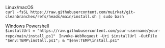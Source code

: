 Linux/macOS\
```curl -fsSL https://raw.githubusercontent.com/muirkat/git-cleanbranches/refs/heads/main/install.sh | sudo bash```

Windows Powershell\
```$installUrl = "https://raw.githubusercontent.com/your-username/your-repo/main/install.ps1" ```
```Invoke-WebRequest -Uri $installUrl -OutFile "$env:TEMP\install.ps1"; & "$env:TEMP\install.ps1"```
